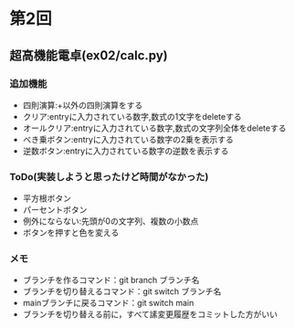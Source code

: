 # 第2回
## 超高機能電卓(ex02/calc.py)
### 追加機能
- 四則演算:+以外の四則演算をする
- クリア:entryに入力されている数字,数式の1文字をdeleteする
- オールクリア:entryに入力されている数字,数式の文字列全体をdeleteする
- べき乗ボタン:entryに入力されている数字の2乗を表示する
- 逆数ボタン:entryに入力されている数字の逆数を表示する

### ToDo(実装しようと思ったけど時間がなかった)
- 平方根ボタン
- パーセントボタン
- 例外にならない:先頭が0の文字列、複数の小数点
- ボタンを押すと色を変える

### メモ
- ブランチを作るコマンド：git branch ブランチ名
- ブランチを切り替えるコマンド：git switch ブランチ名
- mainブランチに戻るコマンド：git switch main
- ブランチを切り替える前に，すべて䛾変更履歴をコミットした方がいい